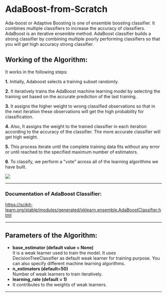 # AdaBoost-from-Scratch
Ada-boost or Adaptive Boosting is one of ensemble boosting classifier. It combines multiple classifiers to increase the accuracy of classifiers. AdaBoost is an iterative ensemble method. AdaBoost classifier builds a strong classifier by combining multiple poorly performing classifiers so that you will get high accuracy strong classifier. 

## Working of the Algorithm:
It works in the following steps:

**1.** Initially, Adaboost selects a training subset randomly.

**2.** It iteratively trains the AdaBoost machine learning model by selecting the training set based on the accurate prediction of the last training.

**3.** It assigns the higher weight to wrong classified observations so that in the next iteration these observations will get the high probability for classification.

**4.** Also, It assigns the weight to the trained classifier in each iteration according to the accuracy of the classifier. The more accurate classifier will get high weight.

**5.** This process iterate until the complete training data fits without any error or until reached to the specified maximum number of estimators.

**6**. To classify, we perform a "vote" across all of the learning algorithms we have built.

<img src="https://res.cloudinary.com/dyd911kmh/image/upload/f_auto,q_auto:best/v1542651255/image_3_nwa5zf.png">
<hr> </hr>

### Documentation of AdaBoost Classifier:
<a href="https://scikit-learn.org/stable/modules/generated/sklearn.ensemble.AdaBoostClassifier.html">https://scikit-learn.org/stable/modules/generated/sklearn.ensemble.AdaBoostClassifier.html </a>

<hr> </hr>

## Parameters of the Algorithm:
<ul>
  <li><b>base_estimator (default value = None)</b></li>
   It is a weak learner used to train the model. It uses DecisionTreeClassifier as default weak learner for training purpose. You can also specify different machine learning algorithms.
  <li><b> n_estimators (default=50)</b></li>
  Number of weak learners to train iteratively.
  <li> <b> learning_rate (default = 1) </b> <li>
 It contributes to the weights of weak learners.
  </ul>
 <hr>  
